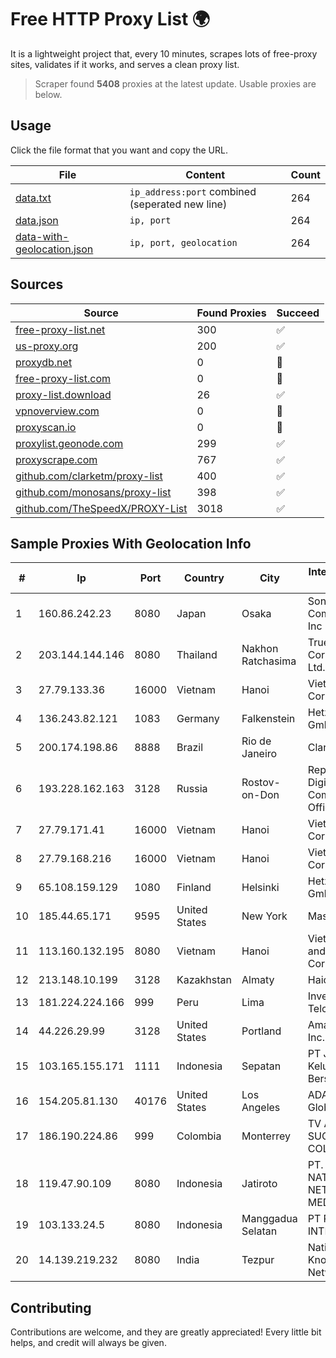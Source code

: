 
# Free HTTP Proxy List 🌍

It is a lightweight project that, every 10 minutes, scrapes lots of free-proxy sites, validates if it works, and serves a clean proxy list.


> Scraper found **5408** proxies at the latest update. Usable proxies are below.

## Usage

Click the file format that you want and copy the URL.


|File|Content|Count|
|----|-------|-----|
|[data.txt](https://raw.githubusercontent.com/themiralay/Proxy-List-World/master/data.txt)|`ip_address:port` combined (seperated new line)|264|
|[data.json](https://raw.githubusercontent.com/themiralay/Proxy-List-World/master/data.json)|`ip, port`|264|
|[data-with-geolocation.json](https://raw.githubusercontent.com/themiralay/Proxy-List-World/master/data-with-geolocation.json)|`ip, port, geolocation`|264|

## Sources

|Source|Found Proxies|Succeed|
|------|-------------|-------|
|[free-proxy-list.net](https://free-proxy-list.net)|300|✅|
|[us-proxy.org](https://www.us-proxy.org)|200|✅|
|[proxydb.net](http://proxydb.net)|0|🚫|
|[free-proxy-list.com](https://free-proxy-list.com/?page=&port=&type%5B%5D=http&type%5B%5D=https&up_time=0&search=Search)|0|🚫|
|[proxy-list.download](https://www.proxy-list.download/HTTP)|26|✅|
|[vpnoverview.com](https://vpnoverview.com/privacy/anonymous-browsing/free-proxy-servers)|0|🚫|
|[proxyscan.io](https://www.proxyscan.io)|0|🚫|
|[proxylist.geonode.com](https://proxylist.geonode.com/api/proxy-list?limit=300&page=1&sort_by=lastChecked&sort_type=desc&protocols=http,https)|299|✅|
|[proxyscrape.com](https://api.proxyscrape.com/v2/?request=displayproxies&protocol=http&timeout=10000&country=all&ssl=all&anonymity=all)|767|✅|
|[github.com/clarketm/proxy-list](https://raw.githubusercontent.com/clarketm/proxy-list/master/proxy-list-raw.txt)|400|✅|
|[github.com/monosans/proxy-list](https://raw.githubusercontent.com/monosans/proxy-list/main/proxies/http.txt)|398|✅|
|[github.com/TheSpeedX/PROXY-List](https://raw.githubusercontent.com/TheSpeedX/PROXY-List/master/http.txt)|3018|✅|


## Sample Proxies With Geolocation Info

|#|Ip|Port|Country|City|Internet Service Provider|
|-|--|----|-------|----|-------------------------|
|1|160.86.242.23|8080|Japan|Osaka|Sony Network Communications Inc|
|2|203.144.144.146|8080|Thailand|Nakhon Ratchasima|True Internet Corporation CO. Ltd.|
|3|27.79.133.36|16000|Vietnam|Hanoi|Viettel Corporation|
|4|136.243.82.121|1083|Germany|Falkenstein|Hetzner Online GmbH|
|5|200.174.198.86|8888|Brazil|Rio de Janeiro|Claro S.A|
|6|193.228.162.163|3128|Russia|Rostov-on-Don|Republican Digital Communications Office LAN|
|7|27.79.171.41|16000|Vietnam|Hanoi|Viettel Corporation|
|8|27.79.168.216|16000|Vietnam|Hanoi|Viettel Corporation|
|9|65.108.159.129|1080|Finland|Helsinki|Hetzner Online GmbH|
|10|185.44.65.171|9595|United States|New York|Massivegrid LTD|
|11|113.160.132.195|8080|Vietnam|Hanoi|VietNam Post and Telecom Corporation|
|12|213.148.10.199|3128|Kazakhstan|Almaty|Haicom Limited|
|13|181.224.224.166|999|Peru|Lima|Inversiones Telcotel SAC|
|14|44.226.29.99|3128|United States|Portland|Amazon.com, Inc.|
|15|103.165.155.171|1111|Indonesia|Sepatan|PT Jaringan Keluarga Bersama|
|16|154.205.81.130|40176|United States|Los Angeles|ADA Digital Global Inc|
|17|186.190.224.86|999|Colombia|Monterrey|TV AZTECA SUCURSAL COLOMBIA|
|18|119.47.90.109|8080|Indonesia|Jatiroto|PT. JAWA POS NATIONAL NETWORK MEDIALINK|
|19|103.133.24.5|8080|Indonesia|Manggadua Selatan|PT PHATRIA INTI PERSADA|
|20|14.139.219.232|8080|India|Tezpur|National Knowledge Network|



## Contributing

Contributions are welcome, and they are greatly appreciated! Every
little bit helps, and credit will always be given.

